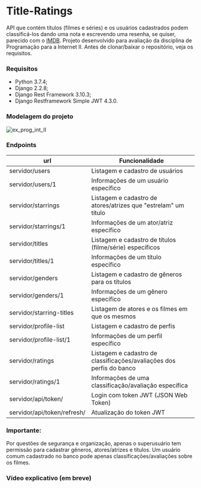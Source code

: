 # Title-Ratings
API que contém títulos (filmes e séries) e os usuários cadastrados podem classificá-los dando uma nota e escrevendo uma resenha, se quiser, parecido com o [IMDB](https://www.imdb.com). Projeto desenvolvido para avaliação da disciplina de Programação para a Internet II. Antes de clonar/baixar o repositório, veja os requisitos.

### Requisitos
* Python 3.7.4;
* Django 2.2.8;
* Django Rest Framework 3.10.3;
* Django Restframework Simple JWT 4.3.0.

### Modelagem do projeto

![ex_prog_int_II](https://user-images.githubusercontent.com/16518399/70394739-8a2b2300-19d6-11ea-8b64-7e66a1189bd4.png)

### Endpoints

| url                         | Funcionalidade                                                       |
|-----------------------------|----------------------------------------------------------------------|
| servidor/users              | Listagem e cadastro de usuários                                      |
| servidor/users/1            | Informações de um usuário específico                                 |
| servidor/starrings          | Listagem e cadastro de atores/atrizes que "estrelam" um título       |
| servidor/starrings/1        | Informações de um ator/atriz específico                              |
| servidor/titles             | Listagem e cadastro de títulos (filme/série) específicos             |
| servidor/titles/1           | Informações de um título específico                                  |
| servidor/genders            | Listagem e cadastro de gêneros para os títulos                       |
| servidor/genders/1          | Informações de um gênero específico                                  |
| servidor/starring-titles    | Listagem de atores e os filmes em que os mesmos                      |
| servidor/profile-list       | Listagem e cadastro de perfis                                        |
| servidor/profile-list/1     | Informações de um perfil específico                                  |
| servidor/ratings            | Listagem e cadastro de classificações/avaliações dos perfis do banco |
| servidor/ratings/1          | Informações de uma classificação/avaliação específica                |
| servidor/api/token/         | Login com token JWT (JSON Web Token)                                 |
| servidor/api/token/refresh/ | Atualização do token JWT                                             |

### Importante:
Por questões de segurança e organização, apenas o superusuário tem permissão para cadastrar gêneros, atores/atrizes e títulos. Um usuário comum cadastrado no banco pode apenas classificações/avaliações sobre os filmes. 

### Vídeo explicativo (em breve)
